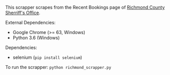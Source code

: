 This scrapper scrapes from the Recent Bookings page of [Richmond County Sherriff's Office](http://appweb2.augustaga.gov/InmateInquiry/AltInmatesOnline.aspx).

External Dependencies: 
- Google Chrome (>= 63, Windows)
- Python 3.6 (Windows)

Dependencies: 
- selenium (`pip install selenium`)

To run the scrapper: `python richmond_scrapper.py`